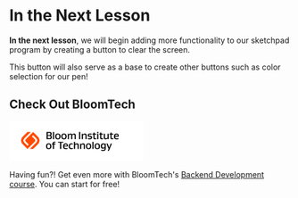 # In the Next Lesson

**In the next lesson**, we will begin adding more functionality to our sketchpad program by creating a button to clear the screen.

This button will also serve as a base to create other buttons such as color selection for our pen!

## Check Out BloomTech

[![](images/bloomtechlogo.png)](https://www.bloomtech.com/java)

Having fun?! Get even more with BloomTech's <a href='bloomtech.com/java'>Backend Development course</a>. You can start for free!